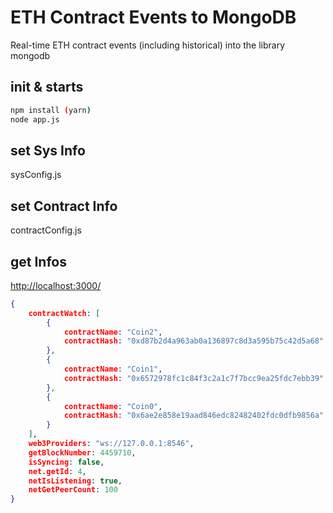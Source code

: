 # ETH Contract Events to MongoDB

Real-time ETH contract events (including historical) into the library mongodb

## init & starts

```bash
npm install (yarn)
node app.js
```

## set Sys Info

sysConfig.js

## set Contract Info

contractConfig.js

## get Infos

<http://localhost:3000/>

```json
{
    contractWatch: [
        {
            contractName: "Coin2",
            contractHash: "0xd87b2d4a963ab0a136897c8d3a595b75c42d5a68"
        },
        {
            contractName: "Coin1",
            contractHash: "0x6572978fc1c84f3c2a1c7f7bcc9ea25fdc7ebb39"
        },
        {
            contractName: "Coin0",
            contractHash: "0x6ae2e858e19aad846edc82482402fdc0dfb9856a"
        }
    ],
    web3Providers: "ws://127.0.0.1:8546",
    getBlockNumber: 4459710,
    isSyncing: false,
    net.getId: 4,
    netIsListening: true,
    netGetPeerCount: 100
}
```